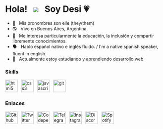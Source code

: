 Hola!&nbsp;&nbsp;&nbsp;![](https://github.com/ledesidium/desi-portfolio/blob/main/img/hiemoji.gif) &nbsp; Soy Desi 💗
===========================================================================================

* 👤 &nbsp; Mis pronombres son elle (they/them) [](https://raw.githubusercontent.com/ledesidium/desi-portfolio/df42837323b9c314da8ffa4afa829e3456a99c21/img/nonbinary-symbol.svg)
* 🌎 &nbsp; Vivo en Buenos Aires, Argentina.
* 🤝 &nbsp; Me interesa particularmente la educación, la inclusión y compartir libremente conocimientos.
* 🗣️ &nbsp; Hablo español nativo e inglés fluido. / I'm a native spanish speaker, fluent in english.
* 🧠 &nbsp; Actualmente estoy estudiando y aprendiendo desarrollo web.

### Skills

<p align="left">
  <a href="https://developer.mozilla.org/en-US/docs/Glossary/HTML5" target="_blank" rel="noreferrer"> <img src="https://raw.githubusercontent.com/ledesidium/desi-portfolio/9ffdd5bb9e8c3d308254548565e9f0e8609c9530/img/social/html5-color.svg" alt="html5" width="40" height="40" alt="HTML5"/></a> &nbsp;
  <a href="https://developer.mozilla.org/en-US/docs/Web/CSS" target="_blank" rel="noreferrer"> <img src="https://raw.githubusercontent.com/ledesidium/desi-portfolio/9ffdd5bb9e8c3d308254548565e9f0e8609c9530/img/social/css3-color.svg" alt="css3" width="40" height="40" alt="CSS3"/></a> &nbsp;
  <a href="https://developer.mozilla.org/en-US/docs/Web/JavaScript" target="_blank" rel="noreferrer"> <img src="https://raw.githubusercontent.com/ledesidium/desi-portfolio/9ffdd5bb9e8c3d308254548565e9f0e8609c9530/img/social/javascript-color.svg" alt="javascript" width="40" height="40" alt="JavaScript"/></a> &nbsp;
  <a href="https://developer.mozilla.org/en-US/docs/Glossary/Git" target="_blank" rel="noreferrer"> <img src="https://raw.githubusercontent.com/ledesidium/desi-portfolio/9ffdd5bb9e8c3d308254548565e9f0e8609c9530/img/social/git-color.svg" alt="git" width="40" height="40" alt="Git"/></a> &nbsp;
</p>

### Enlaces

<p align="left">
  <a href="https://github.com/ledesidium/" target="blank"> <img align="center" src="https://raw.githubusercontent.com/ledesidium/desi-portfolio/fbaf35d01324e6753646813095dfd65bc9412c74/img/social/github.svg" alt="Github" height="40" width="40" /></a> &nbsp;
  <a href="https://twitter.com/ledesidium" target="blank"> <img align="center" src="https://raw.githubusercontent.com/ledesidium/desi-portfolio/b1c3341edec6db381f812686565fbce39597b2c8/img/social/twitter.svg" alt="Twitter" height="40" width="40" /></a> &nbsp;
  <a href="https://codepen.io/ledesidium/" target="blank"> <img align="center" src="https://raw.githubusercontent.com/ledesidium/desi-portfolio/fbaf35d01324e6753646813095dfd65bc9412c74/img/social/codepen.svg" alt="Codepen" height="40" width="40" /></a> &nbsp;
  <a href="https://t.me/ledesi" target="blank"> <img align="center" src="https://raw.githubusercontent.com/ledesidium/desi-portfolio/fbaf35d01324e6753646813095dfd65bc9412c74/img/social/telegram.svg" alt="Telegram" height="40" width="40" /></a> &nbsp;
  <a href="https://instagram.com/desimaginarte" target="blank"> <img align="center" src="https://raw.githubusercontent.com/ledesidium/desi-portfolio/fbaf35d01324e6753646813095dfd65bc9412c74/img/social/instagram.svg" alt="Instagram" height="40" width="40" /></a> &nbsp;
  <a href="https://discordapp.com/users/Desi#4372" target="blank"> <img align="center" src="https://raw.githubusercontent.com/ledesidium/desi-portfolio/fbaf35d01324e6753646813095dfd65bc9412c74/img/social/discord.svg" alt="Discord" height="40" width="40" /></a> &nbsp;
  <a href="https://open.spotify.com/user/316xg2dsxizej4oj46uuiubky2fa?si=075712d92f18410e" target="blank"> <img align="center" src="https://raw.githubusercontent.com/ledesidium/desi-portfolio/fbaf35d01324e6753646813095dfd65bc9412c74/img/social/spotify.svg" alt="Spotify" height="40" width="40" /></a> &nbsp;
</p>
